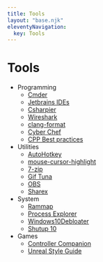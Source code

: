 ```yaml
---
title: Tools
layout: "base.njk"
eleventyNavigation:
  key: Tools
---
```


# Tools

- Programming
  - [Cmder](https://cmder.app/)
  - [Jetbrains IDEs](https://www.jetbrains.com/toolbox-app/)
  - [Csharpier](https://csharpier.com/)
  - [Wireshark](https://www.wireshark.org/)
  - [clang-format](https://llvm.org/builds/)
  - [Cyber Chef](https://gchq.github.io/CyberChef/)
  - [CPP Best practices](https://github.com/cpp-best-practices/cppbestpractices)
- Utilities
  - [AutoHotkey](https://www.autohotkey.com/)
  - [mouse-cursor-highlight](https://github.com/yunyi-the-coder/mouse-cursor-highlight-windows)
  - [7-zip](https://www.7-zip.org/)
  - [Gif Tuna](http://giftuna.io/)
  - [OBS](https://obsproject.com/)
  - [Sharex](https://getsharex.com/)
- System
  - [Rammap](https://learn.microsoft.com/en-us/sysinternals/downloads/rammap)
  - [Process Explorer](https://learn.microsoft.com/en-us/sysinternals/downloads/process-explorer)
  - [Windows10Debloater](https://github.com/Sycnex/Windows10Debloater)
  - [Shutup 10](https://www.oo-software.com/en/shutup10)
- Games
  - [Controller Companion](http://controllercompanion.com/)
  - [Unreal Style Guide](https://github.com/Allar/ue5-style-guide)
